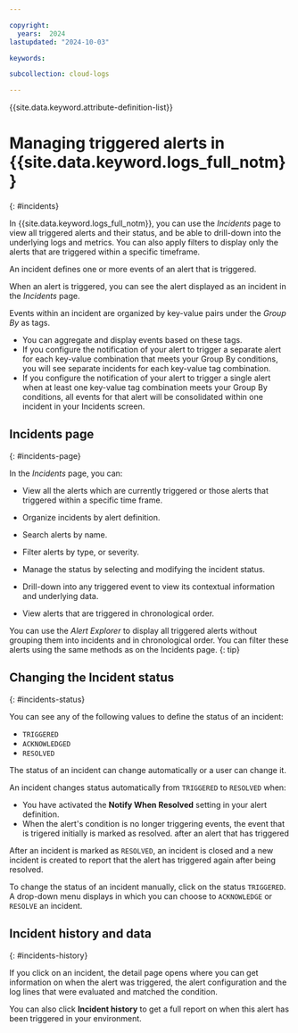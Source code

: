 ```yaml
---

copyright:
  years:  2024
lastupdated: "2024-10-03"

keywords:

subcollection: cloud-logs

---
```


{{site.data.keyword.attribute-definition-list}}



# Managing triggered alerts in {{site.data.keyword.logs_full_notm}}
{: #incidents}

In {{site.data.keyword.logs_full_notm}}, you can use the *Incidents* page to view all triggered alerts and their status, and be able to drill-down into the underlying logs and metrics. You can also apply filters to display only the alerts that are triggered within a specific timeframe.


An incident defines one or more events of an alert that is triggered.

When an alert is triggered, you can see the alert displayed as an incident in the *Incidents* page.

Events within an incident are organized by key-value pairs under the *Group By* as tags.
- You can aggregate and display events based on these tags.
- If you configure the notification of your alert to trigger a separate alert for each key-value combination that meets your Group By conditions, you will see separate incidents for each key-value tag combination.
- If you configure the notification of your alert to trigger a single alert when at least one key-value tag combination meets your Group By conditions, all events for that alert will be consolidated within one incident in your Incidents screen.


## Incidents page
{: #incidents-page}

In the *Incidents* page, you can:

- View all the alerts which are currently triggered or those alerts that triggered within a specific time frame.

- Organize incidents by alert definition.

- Search alerts by name.

- Filter alerts by type, or severity.

- Manage the status by selecting and modifying the incident status.

- Drill-down into any triggered event to view its contextual information and underlying data.

- View alerts that are triggered in chronological order.


You can use the *Alert Explorer* to display all triggered alerts without grouping them into incidents and in chronological order. You can filter these alerts using the same methods as on the Incidents page.
{: tip}


## Changing the Incident status
{: #incidents-status}

You can see any of the following values to define the status of an incident:
- `TRIGGERED`
- `ACKNOWLEDGED`
- `RESOLVED`

The status of an incident can change automatically or a user can change it.

An incident changes status automatically from `TRIGGERED` to `RESOLVED` when:
- You have activated the **Notify When Resolved** setting in your alert definition.
- When the alert's condition is no longer triggering events, the event that is trigered initially is marked as resolved.
after an alert that has triggered

After an incident is marked as `RESOLVED`, an incident is closed and a new incident is created to report that the alert has triggered again after being resolved.

To change the status of an incident manually, click on the status `TRIGGERED`. A drop-down menu displays in which you can choose to `ACKNOWLEDGE` or `RESOLVE` an incident.

## Incident history and data
{: #incidents-history}

If you click on an incident, the detail page opens where you can get information on when the alert was triggered, the alert configuration and the log lines that were evaluated and matched the condition.

You can also click **Incident history** to get a full report on when this alert has been triggered in your environment.
